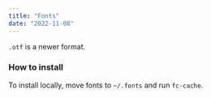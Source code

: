```yaml
---
title: "Fonts"
date: "2022-11-08"
---
```


`.otf` is a newer format.

### How to install
To install locally, move fonts to `~/.fonts` and run `fc-cache`.